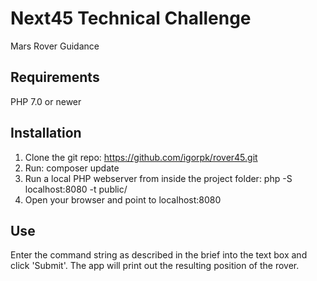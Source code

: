 # Next45 Technical Challenge

Mars Rover Guidance 

## Requirements

PHP 7.0 or newer

## Installation

1) Clone the git repo: https://github.com/igorpk/rover45.git
2) Run: composer update
3) Run a local PHP webserver from inside the project folder: php -S localhost:8080 -t public/
4) Open your browser and point to localhost:8080

## Use

Enter the command string as described in the brief into the text box and click 'Submit'.
The app will print out the resulting position of the rover.
